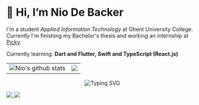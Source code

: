 # 👋 Hi, I’m Nio De Backer

I'm a student *Applied Information Technology* at Ghent University College. Currently I'm finishing my Bachelor's thesis and working an internship at [Picky](https://picky.recipes/).
 
Currently learning: **Dart and Flutter, Swift and TypeScript (React.js)**
<div align="center" >
    <table style="border-collapse: collapse;" >
     <tr>
       <td>
        <img alt="Nio's github stats" src="https://github-profile-summary-cards.vercel.app/api/cards/profile-details?username=NioDeBacker">
       </td>
        <td><a href="https://stackoverflow.com/users/10669031/melon-the-great">
      <img src="https://github-readme-stackoverflow.vercel.app/?userID=10669031&theme=dark">
      </a></td>
     </tr>
    </table>
    </div>
 
  <p align="center">
    <!-- Typing SVG by DenverCoder1 - https://github.com/DenverCoder1/readme-typing-svg -->
    <img src="https://readme-typing-svg.herokuapp.com?font=Fira+Code&pause=1000&color=D36736&center=true&vCenter=true&width=435&lines=Full-stack+development;Mobile+app+development;Tutoring" alt="Typing SVG" />
  </p>
  <a href="https://www.linkedin.com/in/nio-de-backer/">
    <img src="https://img.shields.io/badge/LinkedIn-0077B5?style=flat-square&logo=linkedin&logoColor=white"/>
  </a>
  <a href=mailto:nio@telenet.be>
    <img src="https://img.shields.io/badge/-Email-c14438?style=flat-square&logo=Gmail&logoColor=white"/>
  </a>

